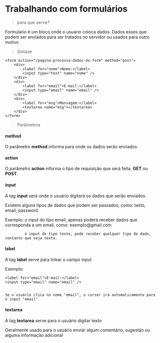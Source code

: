# Trabalhando com formulários

> para que serve?
<p>Formulario é um bloco onde o usuario coloca dados. Dados esses que podem ser enviados para ser tratados no servidor ou usados para outro motivo</p>

> Sintaxe

```
<form action="/pagina-processa-dados-do-form" method="post">
    <div>
        <label for="nome">Nome:</label>
        <input type="text" name="nome" />
    </div>
    <div>
        <label for="email">E-mail:</label>
        <input type="email" name="email" />
    </div>
    <div>
        <label for="msg">Mensagem:</label>
        <textarea name="msg"></textarea>
    </div>
</form>
```

> Parâmetros

#### method
<p>O parâmetro <strong>method</strong> informa para onde os dados serão enviados.</p>

#### action
<p>O parâmetro <strong>action</strong> informa o tipo de requisição que será feita, <strong>GET</strong> ou <strong>POST</strong>.</p>

#### input
<p>A tag <strong>input</strong> será onde o usuário digitará os dados que serão enviados.</p>
<p>Existem alguns tipos de dados que podem ser passados, como: texto, email, password.</p>

<p>Exemplo:
     o input do tipo email, apenas poderá receber dados que corresponda a um email, como: exemplo@gmail.com

             o input do tipo texto, pode receber qualquer tipo de dado, contanto que seja texto.
</p>

#### label
<p>A tag <strong>label</strong> serve para linkar o campo input</p>
<p>Exemplo:
    
    <label for="email">E-mail:</label>
    <input type="email" name="email" />
    

    Se o usuário clica no nome "email", o cursor irá automaticamente para o input "email"
</p>

#### textarea
<p>A tag <strong>textarea</strong> serve para o usuário digitar texto</p>
<p>Geralmente usado para o usuário enviar algum comentário, sugestão ou alguma informação adicional</p>